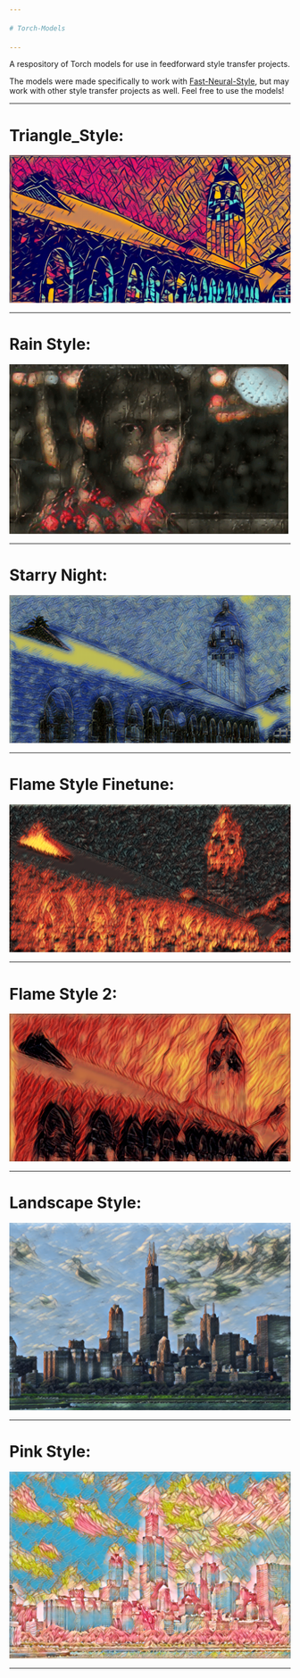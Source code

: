 ```yaml
---

# Torch-Models

---
```

A respository of Torch models for use in feedforward style transfer projects. 

The models were made specifically to work with [Fast-Neural-Style](https://github.com/jcjohnson/fast-neural-style), but may work with other style transfer projects as well. Feel free to use the models!


---

# Triangle_Style: 

![](https://raw.githubusercontent.com/ProGamerGov/Torch-Models/master/triangle_style/triangle_style_2000.png)

---

# Rain Style:

![](https://raw.githubusercontent.com/ProGamerGov/Torch-Models/master/rain_style_4000_iterations/insta005.gif)

---

# Starry Night:

![](https://raw.githubusercontent.com/ProGamerGov/Torch-Models/master/starry_night/starry_night_2000.png)

---

# Flame Style Finetune: 

![](https://raw.githubusercontent.com/ProGamerGov/Torch-Models/master/flame_style_finetune/flame_style_iter_2000.png)

---

# Flame Style 2:

![](https://raw.githubusercontent.com/ProGamerGov/Torch-Models/master/flame_style_2/out_flame_4000.png)

---

# Landscape Style:

![](https://raw.githubusercontent.com/ProGamerGov/Torch-Models/master/landscape_style/landscape_style_5700.png)

---

# Pink Style:

![](https://raw.githubusercontent.com/ProGamerGov/Torch-Models/master/pink_style/pink_style_1800.png)

---
